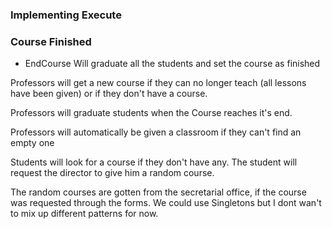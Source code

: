 ### Implementing Execute

### Course Finished

- EndCourse
Will graduate all the students and set the course as finished



Professors will get a new course if they can no longer teach (all lessons have been given) or if they don't have a course.

Professors will graduate students when the Course reaches it's end.

Professors will automatically be given a classroom if they can't find an empty one

Students will look for a course if they don't have any.
The student will request the director to give him a random course.

The random courses are gotten from the secretarial office, if the course was requested through the forms.
We could use Singletons but I dont wan't to mix up different patterns for now.
